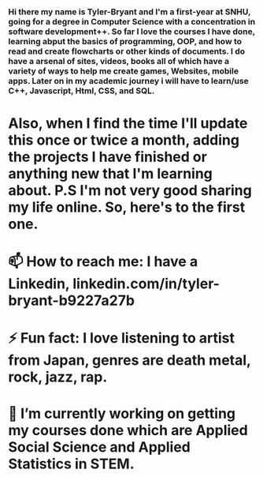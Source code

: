 ### Hi there my name is Tyler-Bryant and I'm a first-year at SNHU, going for a degree in Computer Science with a concentration in software development++. So far I love the courses I have done, learning abput the basics of programming, OOP, and how to read and create flowcharts or other kinds of documents. I do have a arsenal of sites, videos, books all of which have a variety of ways to help me create games, Websites, mobile apps. Later on in my academic journey i will have to learn/use C++, Javascript, Html, CSS, and SQL.


# Also, when I find the time I'll update this once or twice a month, adding the projects I have finished or anything new that I'm learning about. P.S I'm not very good sharing my life online. So, here's to the first one.
# 📫 How to reach me: I have a Linkedin, linkedin.com/in/tyler-bryant-b9227a27b
# ⚡ Fun fact: I love listening to artist from Japan, genres are death metal, rock, jazz, rap.
# 🔭 I’m currently working on getting my courses done which are Applied Social Science and Applied Statistics in STEM.


<!--
**AManiacalJester/AManiacalJester** is a ✨ _special_ ✨ repository because its `README.md` (this file) appears on your GitHub profile.

Here are some ideas to get you started:

- 🌱 I’m currently learning ...
- 👯 I’m looking to collaborate on ...
- 🤔 I’m looking for help with ...
- 💬 Ask me about ...
-->

